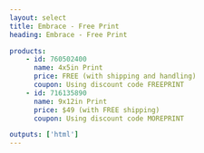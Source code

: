 ```yaml
---
layout: select
title: Embrace - Free Print
heading: Embrace - Free Print

products:
    - id: 760502400
      name: 4x5in Print
      price: FREE (with shipping and handling)
      coupon: Using discount code FREEPRINT
    - id: 716135890
      name: 9x12in Print
      price: $49 (with FREE shipping)
      coupon: Using discount code MOREPRINT

outputs: ['html']
---
```

